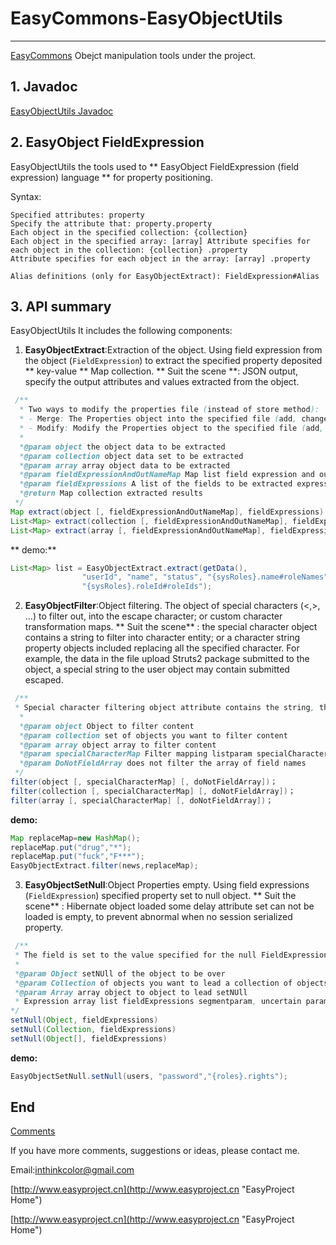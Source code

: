 # EasyCommons-EasyObjectUtils

---------------
[EasyCommons](readme-zh.md "EasyCommons")  Obejct manipulation tools under the project.

## 1. Javadoc
[EasyObjectUtils Javadoc](../javadoc/easycommons-objectutils/index.html "EasyObjectUtils Javadoc")

## 2. EasyObject FieldExpression

EasyObjectUtils the tools used to ** EasyObject FieldExpression (field expression) language ** for property positioning.

Syntax:
```
Specified attributes: property
Specify the attribute that: property.property
Each object in the specified collection: {collection}
Each object in the specified array: [array] Attribute specifies for each object in the collection: {collection} .property
Attribute specifies for each object in the array: [array] .property

Alias definitions (only for EasyObjectExtract): FieldExpression#Alias
```

## 3. API summary
EasyObjectUtils It includes the following components:
 
1. **EasyObjectExtract**:Extraction of the object. Using field expression from the object (`FieldExpression`) to extract the specified property deposited ** key-value ** Map collection.
** Suit the scene **: JSON output, specify the output attributes and values extracted from the object.
```JAVA
 /**
  * Two ways to modify the properties file (instead of store method):
  * - Merge: The Properties object into the specified file (add, change, delete)
  * - Modify: Modify the Properties object to the specified file (add, change, delete the original file does not include having a parameter)
  *
  *@param object the object data to be extracted
  *@param collection object data set to be extracted
  *@param array array object data to be extracted
  *@param fieldExpressionAndOutNameMap Map list field expression and output alias, optional default field expression name as the output name
  *@param fieldExpressions A list of the fields to be extracted expression, variable parameters, is case-sensitive; support hash character alias definition
  *@return Map collection extracted results
 */
Map extract(object [, fieldExpressionAndOutNameMap], fieldExpressions)
List<Map> extract(collection [, fieldExpressionAndOutNameMap], fieldExpressions)
List<Map> extract(array [, fieldExpressionAndOutNameMap], fieldExpressions)
```
** demo:**
```JAVA
List<Map> list = EasyObjectExtract.extract(getData(), 
				"userId", "name", "status", "{sysRoles}.name#roleNames",
				"{sysRoles}.roleId#roleIds");
```

2. **EasyObjectFilter**:Object filtering. The object of special characters (<,>, ...) to filter out, into the escape character; or custom character transformation maps.
** Suit the scene** : the special character object contains a string to filter into character entity; or a character string property objects included replacing all the specified character. For example, the data in the file upload Struts2 package submitted to the object, a special string to the user object may contain submitted escaped.
```JAVA
 /**
 * Special character filtering object attribute contains the string, the default Replace <,> is the character entity & lt ;, & gt
  *
  *@param object Object to filter content
  *@param collection set of objects you want to filter content
  *@param array object array to filter content
  *@param specialCharacterMap Filter mapping listparam specialCharacterMap custom (key for the character you want to filter, value character filtered)
  *@param DoNotFieldArray does not filter the array of field names
 */
filter(object [, specialCharacterMap] [, doNotFieldArray])；
filter(collection [, specialCharacterMap] [, doNotFieldArray])；
filter(array [, specialCharacterMap] [, doNotFieldArray])；
```

 **demo:**
```JAVA
Map replaceMap=new HashMap();
replaceMap.put("drug","*");
replaceMap.put("fuck","F***");
EasyObjectExtract.filter(news,replaceMap);
```

3. **EasyObjectSetNull**:Object Properties empty. Using field expressions (`FieldExpression`) specified property set to null object.
  ** Suit the scene** : Hibernate object loaded some delay attribute set can not be loaded is empty, to prevent abnormal when no session serialized property.
```JAVA
 /**
 * The field is set to the value specified for the null FieldExpression
 *
 *@param Object setNUll of the object to be over
 *@param Collection of objects you want to lead a collection of objects setNUll
 *@param Array array object to object to lead setNUll
 * Expression array list fieldExpressions segmentparam, uncertain parameters
*/
setNull(Object, fieldExpressions)
setNull(Collection, fieldExpressions)
setNull(Object[], fieldExpressions)
```
 **demo:**
```JAVA
EasyObjectSetNull.setNull(users, "password","{roles}.rights");
```

## End

[Comments](http://www.easyproject.cn/easycommons/en/index.jsp#about 'Comments')

If you have more comments, suggestions or ideas, please contact me.

Email:<inthinkcolor@gmail.com>

[http://www.easyproject.cn](http://www.easyproject.cn "EasyProject Home")



[http://www.easyproject.cn](http://www.easyproject.cn "EasyProject Home")